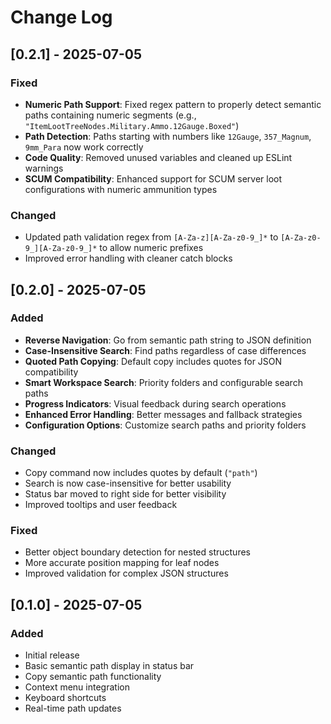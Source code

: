 # Change Log

## [0.2.1] - 2025-07-05

### Fixed
- **Numeric Path Support**: Fixed regex pattern to properly detect semantic paths containing numeric segments (e.g., `"ItemLootTreeNodes.Military.Ammo.12Gauge.Boxed"`)
- **Path Detection**: Paths starting with numbers like `12Gauge`, `357_Magnum`, `9mm_Para` now work correctly
- **Code Quality**: Removed unused variables and cleaned up ESLint warnings
- **SCUM Compatibility**: Enhanced support for SCUM server loot configurations with numeric ammunition types

### Changed
- Updated path validation regex from `[A-Za-z][A-Za-z0-9_]*` to `[A-Za-z0-9_][A-Za-z0-9_]*` to allow numeric prefixes
- Improved error handling with cleaner catch blocks

## [0.2.0] - 2025-07-05

### Added
- **Reverse Navigation**: Go from semantic path string to JSON definition
- **Case-Insensitive Search**: Find paths regardless of case differences
- **Quoted Path Copying**: Default copy includes quotes for JSON compatibility
- **Smart Workspace Search**: Priority folders and configurable search paths
- **Progress Indicators**: Visual feedback during search operations
- **Enhanced Error Handling**: Better messages and fallback strategies
- **Configuration Options**: Customize search paths and priority folders

### Changed
- Copy command now includes quotes by default (`"path"`)
- Search is now case-insensitive for better usability
- Status bar moved to right side for better visibility
- Improved tooltips and user feedback

### Fixed
- Better object boundary detection for nested structures
- More accurate position mapping for leaf nodes
- Improved validation for complex JSON structures

## [0.1.0] - 2025-07-05

### Added
- Initial release
- Basic semantic path display in status bar
- Copy semantic path functionality
- Context menu integration
- Keyboard shortcuts
- Real-time path updates